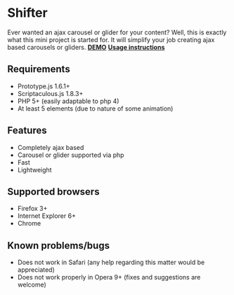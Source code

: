 # Shifter #

Ever wanted an ajax carousel or glider for your content? Well, this is exactly what this mini project is started for. It will simplify your job creating ajax based carousels or gliders. **[DEMO](http://www.virbicianskas.lt/shifter/demo/)** **[Usage instructions](Instructions.md)**

## Requirements ##
  * Prototype.js 1.6.1+
  * Scriptaculous.js 1.8.3+
  * PHP 5+ (easily adaptable to php 4)
  * At least 5 elements (due to nature of some animation)

## Features ##
  * Completely ajax based
  * Carousel or glider supported via php
  * Fast
  * Lightweight

## Supported browsers ##
  * Firefox 3+
  * Internet Explorer 6+
  * Chrome

## Known problems/bugs ##
  * Does not work in Safari (any help regarding this matter would be appreciated)
  * Does not work properly in Opera 9+ (fixes and suggestions are welcome)